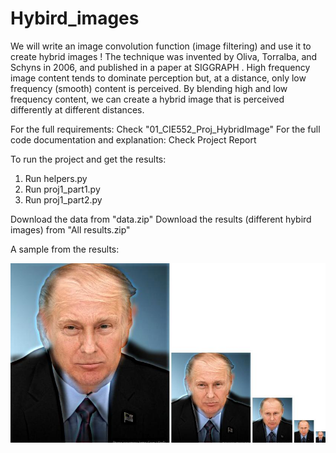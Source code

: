 # Hybird_images
We will write an image convolution function (image filtering) and use it to create hybrid images ! The
technique was invented by Oliva, Torralba, and Schyns in 2006, and published in a paper at
SIGGRAPH . High frequency image content tends to dominate perception but, at a distance, only low
frequency (smooth) content is perceived. By blending high and low frequency content, we can create a
hybrid image that is perceived differently at different distances.

For the full requirements:  Check "01_CIE552_Proj_HybridImage" 
For the full code documentation and explanation:  Check Project Report

To run the project and get the results:
1. Run helpers.py
2. Run proj1_part1.py
3. Run proj1_part2.py

Download the data from "data.zip"
Download the results (different hybird images) from "All results.zip"

A sample from the results:

![Trump-Butin](https://github.com/SaraElbesomy4/Hybird_images/blob/master/Trump_Putin_Sample.jpg)
